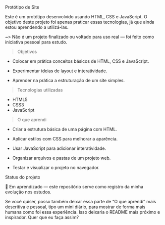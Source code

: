 Protótipo de Site

Este é um protótipo desenvolvido usando HTML, CSS e JavaScript.
O objetivo deste projeto foi apenas praticar essas tecnologias, já que ainda estou aprendendo a utilizá-las.

~> Não é um projeto finalizado ou voltado para uso real — foi feito como iniciativa pessoal para estudo.

> Objetivos

- Colocar em prática conceitos básicos de HTML, CSS e JavaScript.

- Experimentar ideias de layout e interatividade.

- Aprender na prática a estruturação de um site simples.


> Tecnologias utilizadas

- HTML5
- CSS3
- JavaScript


> O que aprendi

- Criar a estrutura básica de uma página com HTML.

- Aplicar estilos com CSS para melhorar a aparência.

- Usar JavaScript para adicionar interatividade.

- Organizar arquivos e pastas de um projeto web.

- Testar e visualizar o projeto no navegador.


Status do projeto

🚧 Em aprendizado — este repositório serve como registro da minha evolução nos estudos.

Se você quiser, posso também deixar essa parte de “O que aprendi” mais descritiva e pessoal, tipo um mini diário, para mostrar de forma mais humana como foi essa experiência. Isso deixaria o README mais próximo e inspirador. Quer que eu faça assim?
###
